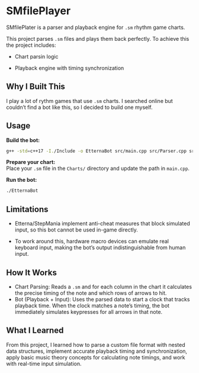 # SMfilePlayer 

SMfilePlater is a parser and playback engine for `.sm` rhythm game charts.

This project parses `.sm` files and plays them back perfectly. To achieve this the project includes:

- Chart parsin logic

- Playback engine with timing synchronization

## Why I Built This

I play a lot of rythm games that use `.sm` charts. I searched online but couldn’t find a bot like this, so I decided to build one myself. 

## Usage

 **Build the bot:**
   ```sh
   g++ -std=c++17 -I./Include -o EtternaBot src/main.cpp src/Parser.cpp src/Bot.cpp
   ```

 **Prepare your chart:**  
   Place your `.sm` file in the `Charts/` directory and update the path in `main.cpp`.

 **Run the bot:**  
   ```sh
   ./EtternaBot
   ```
## Limitations

- Etterna/StepMania implement anti-cheat measures that block simulated input, so this bot cannot be used in-game directly.

- To work around this, hardware macro devices can emulate real keyboard input, making the bot’s output indistinguishable from human input.

## How It Works 
- Chart Parsing: Reads a `.sm` and for each column in the chart it calculates the precise timing of the note and which rows of arrows to hit.
- Bot (Playback + Input): Uses the parsed data to start a clock that tracks playback time. When the clock matches a note’s timing, the bot immediately simulates keypresses for all arrows in that note.

## What I Learned
From this project, I learned how to parse a custom file format with nested data structures, implement accurate playback timing and synchronization, apply basic music theory concepts for calculating note timings, and work with real-time input simulation.

